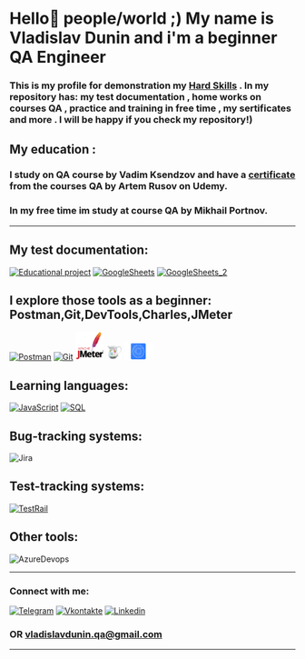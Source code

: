 # Hello👋 people/world ;) My name is Vladislav Dunin and i'm a beginner QA Engineer
### This is my profile for demonstration my [Hard Skills](https://github.com/VladislavDunin/My-testing-practice-checklists-bug-reports-and-home-work-) . In my repository has: my test documentation , home works on courses QA  , practice and training in free time , my sertificates and more . I will be happy if you check my repository!)
## My education : 
### I study on QA course by Vadim Ksendzov and  have a [certificate](https://github.com/VladislavDunin/My-testing-practice-checklists-bug-reports-and-home-work-/blob/main/Sertificates/%D0%A2%D0%B5%D1%81%D1%82%D0%B8%D1%80%D0%BE%D0%B2%D1%89%D0%B8%D0%BA%20%D1%81%20%D0%BD%D1%83%D0%BB%D1%8F.%20Web%2C%20Mobile%2C%20Postman%2C%20SQL%2C%20Git%2C%20Bash.pdf) from the courses QA by Artem Rusov on Udemy.
### In my free time im study at course QA by Mikhail Portnov.
-------------------------------------------------
## **My test documentation:**
[![Educational project](https://img.shields.io/badge/-Test_cases+my_educational_project-090909?style=for-the-badge&logo=GoogleSheets)](https://drive.google.com/drive/folders/1O8LGtJ867jw8ybY2BEL7y_DyZExWXSF3)
[![GoogleSheets](https://img.shields.io/badge/-Checklists+bug_reports-090909?style=for-the-badge&logo=GoogleSheets)](https://drive.google.com/drive/folders/1AjG6qMTcGRlQA_n82bzTIOfA3e9qLPQp)
[![GoogleSheets_2](https://img.shields.io/badge/-bug_reports-090909?style=for-the-badge&logo=GoogleSheets)](https://drive.google.com/drive/folders/1ccDu6rw5ryOKYIzTbJBDBtEuOUvGkDYg)


##  **I explore those tools as a beginner:** Postman,Git,DevTools,Charles,JMeter
[![Postman](https://img.shields.io/badge/-Postman-090909?style=for-the-badge&logo=Postman)](https://github.com/VladislavDunin/My-testing-practice-checklists-bug-reports-and-home-work-/tree/main/POSTMAN)
[![Git](https://img.shields.io/badge/-Git-090909?style=for-the-badge&logo=Git)](https://github.com/VladislavDunin/My-testing-practice-checklists-bug-reports-and-home-work-/tree/main/Terminal%20home%20work%20and%20practice)
[<img src = "https://github.com/VladislavDunin/VladislavDunin/blob/main/jmeter_square.svg" width = "50" height = "50" />](https://github.com/VladislavDunin/My-testing-practice-checklists-bug-reports-and-home-work-/tree/main/JMeter)
[<img  src = "https://github.com/VladislavDunin/VladislavDunin/blob/main/41327135-e4bf090c-6eca-11e8-9b76-032e8e2b0707.png" width = "28" />](https://github.com/VladislavDunin/My-testing-practice-checklists-bug-reports-and-home-work-/tree/main/Charles)
<img src= "https://github.com/VladislavDunin/VladislavDunin/blob/main/chrome-devtools-16x9_720%20(1).png" width = "50" height = "30" />

## **Learning languages:**
[![JavaScript](https://img.shields.io/badge/-JavaScript-090909?style=for-the-badge&logo=JavaScript)](https://github.com/VladislavDunin/My-testing-practice-checklists-bug-reports-and-home-work-/tree/main/JavaScript%20homework%20and%20practice) 
[![SQL](https://img.shields.io/badge/-SQL-090909?style=for-the-badge&logo=MySQL)](https://github.com/VladislavDunin/My-testing-practice-checklists-bug-reports-and-home-work-/tree/main/SQL)

## **Bug-tracking systems:**
![Jira](https://img.shields.io/badge/-Jira-090909?style=for-the-badge&logo=Jira)



## **Test-tracking systems:**
[![TestRail](https://img.shields.io/badge/-TestRail-090909?style=for-the-badge&logo=TestRail)]()

## Other tools:
![AzureDevops](https://img.shields.io/badge/-AzureDevops-090909?style=for-the-badge&logo=AzureDevops)

---------------------
### **Connect with me:**
[![Telegram](https://img.shields.io/badge/-Telegram-090909?style=for-the-badge&logo=Telegram)](https://t.me/VladislavDunin)
[![Vkontakte](https://img.shields.io/badge/-VKontakte-090909?style=for-the-badge&logo=VK)](https://vk.com/alfameister)
[![Linkedin](https://img.shields.io/badge/-Linkedin-090909?style=for-the-badge&logo=Linkedin)](https://www.linkedin.com/in/vladislav-dunin-520696236/)
### OR vladislavdunin.qa@gmail.com
 ---------------------------------